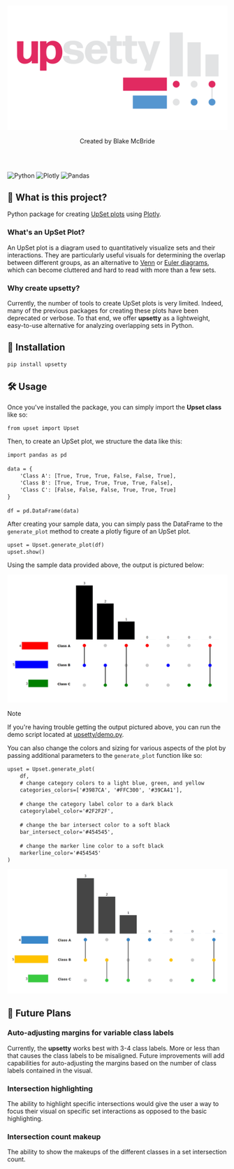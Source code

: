 <div align="center">
    <img width="600px" src="upsetty/public/images/readme/assets/logo.png">
    <p>Created by Blake McBride</p>
    <br><br>
</div>

![Python](https://img.shields.io/badge/python-3670A0?style=for-the-badge&logo=python&logoColor=ffdd54)
![Plotly](https://img.shields.io/badge/PLOTLY-%233F4F75?style=for-the-badge&logo=plotly&logoColor=white&labelColor=%233F4F75&color=%233F4F75
)
![Pandas](https://img.shields.io/badge/pandas-%23150458.svg?style=for-the-badge&logo=pandas&logoColor=white)

## 🧐 What is this project? 

Python package for creating [UpSet plots](https://en.wikipedia.org/wiki/UpSet_Plot) using [Plotly](https://github.com/plotly/plotly.py).

### What's an UpSet Plot?

An UpSet plot is a diagram used to quantitatively visualize sets and their interactions. They are particularly useful visuals for determining the overlap between different groups, as an alternative to [Venn](https://en.wikipedia.org/wiki/Venn_diagram) or [Euler diagrams](https://en.wikipedia.org/wiki/Euler_diagram), which can become cluttered and hard to read with more than a few sets. 

### Why create upsetty?

Currently, the number of tools to create UpSet plots is very limited. Indeed, many of the previous packages for creating these plots have been deprecated or verbose. To that end, we offer **upsetty** as a lightweight, easy-to-use alternative for analyzing overlapping sets in Python.

## 🚀 Installation

```
pip install upsetty
```

## 🛠 Usage

Once you've installed the package, you can simply import the **Upset class** like so:

```
from upset import Upset
```

Then, to create an UpSet plot, we structure the data like this: 

```
import pandas as pd

data = {
    'Class A': [True, True, True, False, False, True],
    'Class B': [True, True, True, True, True, False],
    'Class C': [False, False, False, True, True, True]
}

df = pd.DataFrame(data)
```

After creating your sample data, you can simply pass the DataFrame to the `generate_plot` method to create a plotly figure of an UpSet plot.

```
upset = Upset.generate_plot(df)
upset.show()
```

Using the sample data provided above, the output is pictured below:

<p align="center">
    <img src='src/public/images/readme/examples/upset_chart_demo_0.png'>
</p>

> [!NOTE]  
> If you're having trouble getting the output pictured above, you can run the demo script located at [upsetty/demo.py](demo.py).

You can also change the colors and sizing for various aspects of the plot by passing additional parameters to the `generate_plot` function like so:

```
upset = Upset.generate_plot(
    df,
    # change category colors to a light blue, green, and yellow
    categories_colors=['#3987CA', '#FFC300', '#39CA41'],

    # change the category label color to a dark black
    categorylabel_color='#2F2F2F',

    # change the bar intersect color to a soft black
    bar_intersect_color='#454545',

    # change the marker line color to a soft black
    markerline_color='#454545'
)
```
<p align="center">
    <img src="upsetty/public/images/readme/examples/upset_chart_demo_1.png">
</p>

## 📌 Future Plans

### Auto-adjusting margins for variable class labels

Currently, the **upsetty** works best with 3-4 class labels. More or less than that causes the class labels to be misaligned. Future improvements will add capabilities for auto-adjusting the margins based on the number of class labels contained in the visual. 

### Intersection highlighting

The ability to highlight specific intersections would give the user a way to focus their visual on specific set interactions as opposed to the basic highlighting.

### Intersection count makeup

The ability to show the makeups of the different classes in a set intersection count.



